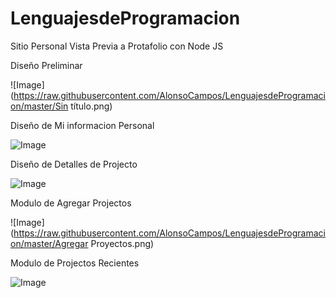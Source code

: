 LenguajesdeProgramacion
=======================

Sitio Personal 
Vista Previa a Protafolio con Node JS

Diseño Preliminar


![Image](https://raw.githubusercontent.com/AlonsoCampos/LenguajesdeProgramacion/master/Sin título.png)


Diseño de Mi informacion Personal

![Image](https://raw.githubusercontent.com/AlonsoCampos/LenguajesdeProgramacion/master/acerca-de.png)


Diseño de Detalles de Projecto 

![Image](https://raw.githubusercontent.com/AlonsoCampos/LenguajesdeProgramacion/master/detalles.png)


Modulo de Agregar Projectos

![Image](https://raw.githubusercontent.com/AlonsoCampos/LenguajesdeProgramacion/master/Agregar Proyectos.png)


Modulo de Projectos Recientes

![Image](https://raw.githubusercontent.com/AlonsoCampos/LenguajesdeProgramacion/master/Proyectos.png)
